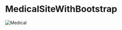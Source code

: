 # MedicalSiteWithBootstrap
![Medical](https://user-images.githubusercontent.com/63493758/163255995-beed293d-c4f3-4c57-be35-68595b9cb29b.png)
